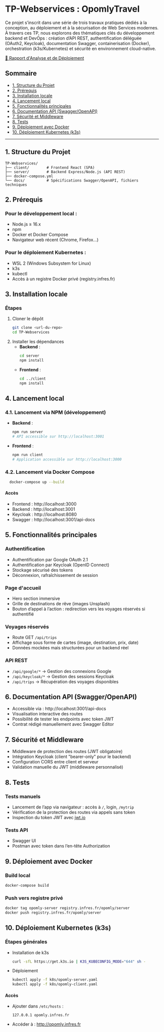 # TP-Webservices : OpomlyTravel

Ce projet s’inscrit dans une série de trois travaux pratiques dédiés à la conception, au déploiement et à la sécurisation de Web Services modernes. À travers ces TP, nous explorons des thématiques clés du développement backend et DevOps : création d’API REST, authentification déléguée (OAuth2, Keycloak), documentation Swagger, containerisation (Docker), orchestration (k3s/Kubernetes) et sécurité en environnement cloud-native.

[📄 Rapport d'Analyse et de Déploiement](./Rapport%20d'Analyse%20et%20de%20D%C3%A9ploiement%20-%20TP%20Webservices.pdf)


## Sommaire
- [1. Structure du Projet](#structure-du-projet)
- [2. Prérequis](#prérequis)
- [3. Installation locale](#installation-locale)
- [4. Lancement local](#lancement-local)
- [5. Fonctionnalités principales](#fonctionnalités-principales)
- [6. Documentation API (Swagger/OpenAPI)](#documentation-api-swaggeropenapi)
- [7. Sécurité et Middleware](#sécurité-et-middleware)
- [8. Tests](#tests)
- [9. Déploiement avec Docker](#déploiement-avec-docker)
- [10. Déploiement Kubernetes (k3s)](#déploiement-kubernetes-k3s)

---

## 1. Structure du Projet

```
TP-Webservices/
├── client/        # Frontend React (SPA)
├── server/        # Backend Express/Node.js (API REST)
├── docker-compose.yml
└── docs/          # Spécifications Swagger/OpenAPI, fichiers techniques
```

## 2. Prérequis

### Pour le développement local :
- Node.js ≥ 16.x
- npm
- Docker et Docker Compose
- Navigateur web récent (Chrome, Firefox…)

### Pour le déploiement Kubernetes :
- WSL 2 (Windows Subsystem for Linux)
- k3s
- kubectl
- Accès à un registre Docker privé (registry.infres.fr)

## 3. Installation locale

### Étapes
1. Cloner le dépôt
   ```bash
   git clone <url-du-repo>
   cd TP-Webservices
   ```
2. Installer les dépendances
   - **Backend** :
     ```bash
     cd server
     npm install
     ```
   - **Frontend** :
     ```bash
     cd ../client
     npm install
     ```

## 4. Lancement local

### 4.1. Lancement via NPM (développement)
- **Backend** :
  ```bash
  npm run server
  # API accessible sur http://localhost:3001
  ```
- **Frontend** :
  ```bash
  npm run client
  # Application accessible sur http://localhost:3000
  ```

### 4.2. Lancement via Docker Compose
```bash
  docker-compose up --build
```

#### Accès
- Frontend : http://localhost:3000
- Backend : http://localhost:3001
- Keycloak : http://localhost:8080
- Swagger : http://localhost:3001/api-docs

## 5. Fonctionnalités principales

### Authentification
- Authentification par Google OAuth 2.1
- Authentification par Keycloak (OpenID Connect)
- Stockage sécurisé des tokens
- Déconnexion, rafraîchissement de session

### Page d'accueil
- Hero section immersive
- Grille de destinations de rêve (images Unsplash)
- Bouton d’appel à l’action : redirection vers les voyages réservés si authentifié

### Voyages réservés
- Route GET `/api/trips`
- Affichage sous forme de cartes (image, destination, prix, date)
- Données mockées mais structurées pour un backend réel

### API REST
- `/api/google/*` → Gestion des connexions Google
- `/api/keycloak/*` → Gestion des sessions Keycloak
- `/api/trips` → Récupération des voyages disponibles

## 6. Documentation API (Swagger/OpenAPI)
- Accessible via : http://localhost:3001/api-docs
- Visualisation interactive des routes
- Possibilité de tester les endpoints avec token JWT
- Contrat rédigé manuellement avec Swagger Editor

## 7. Sécurité et Middleware
- Middleware de protection des routes (JWT obligatoire)
- Intégration Keycloak (client "bearer-only" pour le backend)
- Configuration CORS entre client et serveur
- Validation manuelle du JWT (middleware personnalisé)

## 8. Tests

### Tests manuels
- Lancement de l’app via navigateur : accès à `/`, login, `/mytrip`
- Vérification de la protection des routes via appels sans token
- Inspection du token JWT avec [jwt.io](https://jwt.io)

### Tests API
- Swagger UI
- Postman avec token dans l’en-tête Authorization

## 9. Déploiement avec Docker

### Build local
```bash
docker-compose build
```

### Push vers registre privé
```bash
docker tag opomly-server registry.infres.fr/opomly/server
docker push registry.infres.fr/opomly/server
```

## 10. Déploiement Kubernetes (k3s)

### Étapes générales
- Installation de k3s
  ```bash
  curl -sfL https://get.k3s.io | K3S_KUBECONFIG_MODE="644" sh -
  ```
- Déploiement
  ```bash
  kubectl apply -f k8s/opomly-server.yaml
  kubectl apply -f k8s/opomly-client.yaml
  ```

#### Accès
- Ajouter dans `/etc/hosts` :
  ```
  127.0.0.1 opomly.infres.fr
  ```
- Accéder à : http://opomly.infres.fr
